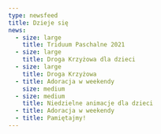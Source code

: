 ```yaml
---
type: newsfeed
title: Dzieje się
news:
  - size: large
    title: Triduum Paschalne 2021
  - size: large
    title: Droga Krzyżowa dla dzieci
  - size: large
    title: Droga Krzyżowa
  - title: Adoracja w weekendy
    size: medium
  - size: medium
    title: Niedzielne animacje dla dzieci
  - title: Adoracja w weekendy
  - title: Pamiętajmy!
---
```

